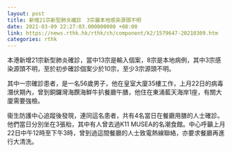 ```yaml
---
layout: post
title: 新增21宗新型肺炎確診　3宗屬本地感染源頭不明
date: 2021-03-09 22:27:03.000000000 +08:00
link: https://news.rthk.hk/rthk/ch/component/k2/1579647-20210309.htm
categories: rthk
---
```


本港新增21宗新型肺炎確診，當中13宗是輸入個案，8宗是本地病例，其中3宗感染源頭不明，至於初步確診個案少於10宗，至少3宗源頭不明。

其中一宗確診患者，是一名56歲男子，他在皇室大廈35樓工作，上月22日的病毒潛伏期內，曾到銅鑼灣海饌海鮮牛扒餐廳午膳，他住在東涌藍天海岸1座，有關大廈需要強檢。

衞生防護中心追蹤後發現，連同這名患者，共有4名當日在餐廳用膳的人士確診。他們當日分別坐在3張枱，其中有人曾去過K11 MUSEA的名潮食館。中心呼籲上月22日中午12時至下午3時，曾到過這間餐廳的人士致電熱線聯絡，亦要求餐廳再進行大清洗。
